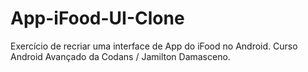 # App-iFood-UI-Clone
Exercício de recriar uma interface de App do iFood no Android. Curso Android Avançado da Codans / Jamilton Damasceno.
